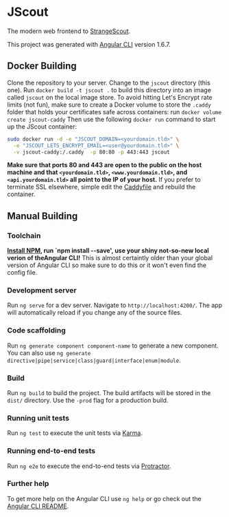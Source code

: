 # JScout

The modern web frontend to [StrangeScout](https://github.com/strangescout).

This project was generated with [Angular CLI](https://github.com/angular/angular-cli) version 1.6.7.

## Docker Building
Clone the repository to your server. Change to the `jscout` directory (this one). Run `docker build -t jscout .` to build this directory into an image called `jscout` on the local image store. To avoid hitting Let's Encrypt rate limits (not fun), make sure to create a Docker volume to store the `.caddy` folder that holds your certificates safe across containers: run `docker volume create jscout-caddy` Then use the following `docker run` command to start up the JScout container:

```bash
sudo docker run -d -e "JSCOUT_DOMAIN=<yourdomain.tld>" \
  -e "JSCOUT_LETS_ENCRYPT_EMAIL=<user@yourdomain.tld>" \
  -v jscout-caddy:/.caddy  -p 80:80 -p 443:443 jscout
```

**Make sure that ports 80 and 443 are open to the public on the host machine and that `<yourdomain.tld>`, `<www.yourdomain.tld>`, and `<api.yourdomain.tld>` all point to the IP of your host.** If you prefer to terminate SSL elsewhere, simple edit the [Caddyfile](https://caddyserver.com/docs/tls) and rebuild the container.

## Manual Building
### Toolchain
**[Install NPM](https://www.npmjs.com/get-npm), run `npm install --save', use your shiny not-so-new local verion of theAngular CLI!** This is almost certaintly older than your global version of Angular CLI so make sure to do this or it won't even find the config file.

### Development server

Run `ng serve` for a dev server. Navigate to `http://localhost:4200/`. The app will automatically reload if you change any of the source files.

### Code scaffolding

Run `ng generate component component-name` to generate a new component. You can also use `ng generate directive|pipe|service|class|guard|interface|enum|module`.

### Build

Run `ng build` to build the project. The build artifacts will be stored in the `dist/` directory. Use the `-prod` flag for a production build.

### Running unit tests

Run `ng test` to execute the unit tests via [Karma](https://karma-runner.github.io).

### Running end-to-end tests

Run `ng e2e` to execute the end-to-end tests via [Protractor](http://www.protractortest.org/).

### Further help

To get more help on the Angular CLI use `ng help` or go check out the [Angular CLI README](https://github.com/angular/angular-cli/blob/master/README.md).
